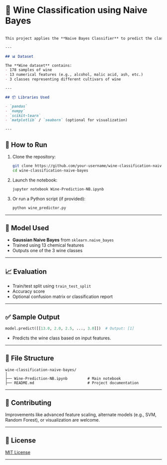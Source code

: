 # 🍷 Wine Classification using Naive Bayes


````markdown

This project applies the **Naive Bayes Classifier** to predict the class of a wine based on its chemical features. It uses the well-known `Wine dataset` from `scikit-learn`, which includes measurements like alcohol, flavanoids, and color intensity.

---

## 📊 Dataset

The **Wine dataset** contains:
- 178 samples of wine
- 13 numerical features (e.g., alcohol, malic acid, ash, etc.)
- 3 classes representing different cultivars of wine

---

## 📦 Libraries Used

- `pandas`
- `numpy`
- `scikit-learn`
- `matplotlib` / `seaborn` (optional for visualization)

---

````
## 🚀 How to Run

1. Clone the repository:
   ```bash
   git clone https://github.com/your-username/wine-classification-naive-bayes.git
   cd wine-classification-naive-bayes
   ```
2. Launch the notebook:

   ```bash
   jupyter notebook Wine-Prediction-NB.ipynb
   ```

3. Or run a Python script (if provided):

   ```bash
   python wine_predictor.py
   ```

---

## 🧠 Model Used

* **Gaussian Naive Bayes** from `sklearn.naive_bayes`
* Trained using 13 chemical features
* Outputs one of the 3 wine classes

---

## 📈 Evaluation

* Train/test split using `train_test_split`
* Accuracy score
* Optional confusion matrix or classification report

---

## ✅ Sample Output

```python
model.predict([[13.0, 2.0, 2.5, ..., 3.0]])  # Output: [1]
```

* Predicts the wine class based on input features.

---

## 📂 File Structure

```
wine-classification-naive-bayes/
│
├── Wine-Prediction-NB.ipynb         # Main notebook
├── README.md                        # Project documentation
```

---

## 🤝 Contributing

Improvements like advanced feature scaling, alternate models (e.g., SVM, Random Forest), or visualization are welcome.

---

## 📜 License

[MIT License](LICENSE)

---


